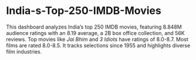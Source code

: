 # India-s-Top-250-IMDB-Movies
This dashboard analyzes India’s top 250 IMDB movies, featuring 8.848M audience ratings with an 8.19 average, a 2B box office collection, and 56K reviews. Top movies like *Jai Bhim* and *3 Idiots* have ratings of 8.0-8.7. Most films are rated 8.0-8.5. It tracks selections since 1955 and highlights diverse film industries.
